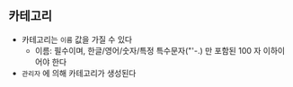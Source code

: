 ## 카테고리

* 카테고리는 `이름` 값을 가질 수 있다
  * 이름: 필수이며, 한글/영어/숫자/특정 특수문자("'-.) 만 포함된 100 자 이하이어야 한다
* `관리자` 에 의해 카테고리가 생성된다
